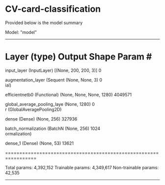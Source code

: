
# CV-card-classification

Provided below is the model summary

Model: "model"

_________________________________________________________________
 Layer (type)                Output Shape              Param #   
=================================================================
 input_layer (InputLayer)    [(None, 200, 200, 3)]     0         
                                                                 
 augmentation_layer (Sequent  (None, None, 3)          0         
 ial)                                                            
                                                                 
 efficientnetb0 (Functional)  (None, None, None, 1280)  4049571  
                                                                 
 global_average_pooling_laye  (None, 1280)             0         
 r (GlobalAveragePooling2D)                                      
                                                                 
 dense (Dense)               (None, 256)               327936    
                                                                 
 batch_normalization (BatchN  (None, 256)              1024      
 ormalization)                                                   
                                                                 
 dense_1 (Dense)             (None, 53)                13621     
                                                                 
=================================================================

Total params: 4,392,152
Trainable params: 4,349,617
Non-trainable params: 42,535

_________________________________________________________________
